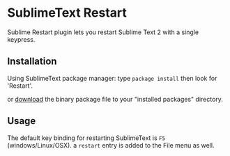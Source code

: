 SublimeText Restart
===================

Sublime Restart plugin lets you restart Sublime Text 2 with a single keypress.

Installation
------------
Using SublimeText package manager:
type `package install` then look for 'Restart'.

or [download](https://github.com/downloads/yedderson/SublimeRestart/Restart.sublime-package) the binary package file to your "installed packages" directory.

Usage
-----
The default key binding for restarting SublimeText is `F5` (windows/Linux/OSX).
a `restart` entry is added to the File menu as well.
